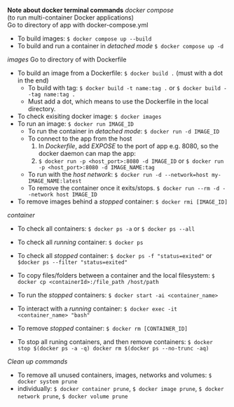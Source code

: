 
**Note about docker terminal commands**
*docker compose*  <br/>
(to run multi-container Docker applications) <br/>
Go to directory of app with docker-compose.yml
- To build images: `$ docker compose up --build`
- To build and run a container in *detached mode* `$ docker compose up -d`
    
*images*
Go to directory of with Dockerfile
- To build an image from a Dockerfile: `$ docker build .` (must with a dot in the end)
    - To build with tag: `$ docker build -t name:tag .`  or `$ docker build --tag name:tag .`
    - Must add a dot, which means to use the Dockerfile in the local directory.
- To check exisiting docker image: `$ docker images`
- To run an image: `$ docker run IMAGE_ID`
    - To run the container in *detached mode*: `$ docker run -d IMAGE_ID`
    - To connect to the app from the host
        1. In *Dockerfile*, add *EXPOSE* to the port of app e.g. 8080, so the docker daemon can map the app:
        2. `$ docker run -p <host_port>:8080 -d IMAGE_ID` or `$ docker run -p <host_port>:8080 -d IMAGE_NAME:tag`
    - To run with the *host network*: `$ docker run -d --network=host my-IMAGE_NAME:latest`
    - To remove the container once it exits/stops. `$ docker run --rm -d --network host IMAGE_ID`
- To remove images behind a *stopped* container: `$ docker rmi [IMAGE_ID]`

*container*
- To check all containers: `$ docker ps -a` or `$ docker ps --all`
- To check all *running* container: `$ docker ps`
- To check all *stopped* container: `$ docker ps -f "status=exited"` or `$docker ps --filter "status=exited"`
- To copy files/folders between a container and the local filesystem: `$ docker cp <containerId>:/file_path /host/path`

- To run the *stopped* containers: `$ docker start -ai <container_name>`
- To interact with a *running* container:
`$ docker exec -it <container_name> "bash"`
- To remove *stopped* container: `$ docker rm [CONTAINER_ID]`
- To stop all runing containers, and then remove containers:
`$ docker stop $(docker ps -a -q) docker rm $(docker ps --no-trunc -aq)`

*Clean up commands*
-  To remove all unused containers, images, networks and volumes: `$ docker system prune`
-  individually:  `$ docker container prune`, `$ docker image prune`, `$ docker network prune`, `$ docker volume prune`